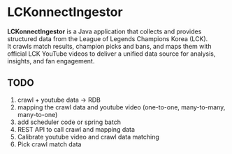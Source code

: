 # LCKonnectIngestor

**LCKonnectIngestor** is a Java application that collects and provides structured data from the League of Legends Champions Korea (LCK).  
It crawls match results, champion picks and bans, and maps them with official LCK YouTube videos to deliver a unified data source for analysis, insights, and fan engagement.

## TODO
1. crawl + youtube data -> RDB
2. mapping the crawl data and youtube video (one-to-one, many-to-many, many-to-one)
3. add scheduler code or spring batch
4. REST API to call crawl and mapping data
5. Calibrate youtube video and crawl data matching
6. Pick crawl match data
